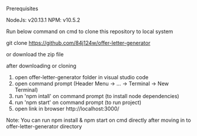 Prerequisites

NodeJs: v20.13.1
NPM: v10.5.2


Run below command on cmd to clone this repository to local system

git clone https://github.com/84j124w/offer-letter-generator

or download the zip file

after downloading or cloning

1) open offer-letter-generator folder in visual studio code
2) open command prompt (Header Menu -> ... -> Terminal -> New Terminal)
3) run 'npm intall' on command prompt (to install node dependencies)
4) run 'npm start' on command prompt (to run project)
5) open link in browser http://localhost:3000/

Note: You can run npm install & npm start on cmd directly 
after moving in to offer-letter-generator directory
